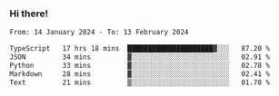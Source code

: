 ### Hi there!

<!--START_SECTION:waka-->

```txt
From: 14 January 2024 - To: 13 February 2024

TypeScript   17 hrs 18 mins  █████████████████████▓░░░   87.20 %
JSON         34 mins         ▓░░░░░░░░░░░░░░░░░░░░░░░░   02.91 %
Python       33 mins         ▓░░░░░░░░░░░░░░░░░░░░░░░░   02.78 %
Markdown     28 mins         ▓░░░░░░░░░░░░░░░░░░░░░░░░   02.41 %
Text         21 mins         ▒░░░░░░░░░░░░░░░░░░░░░░░░   01.78 %
```

<!--END_SECTION:waka-->
